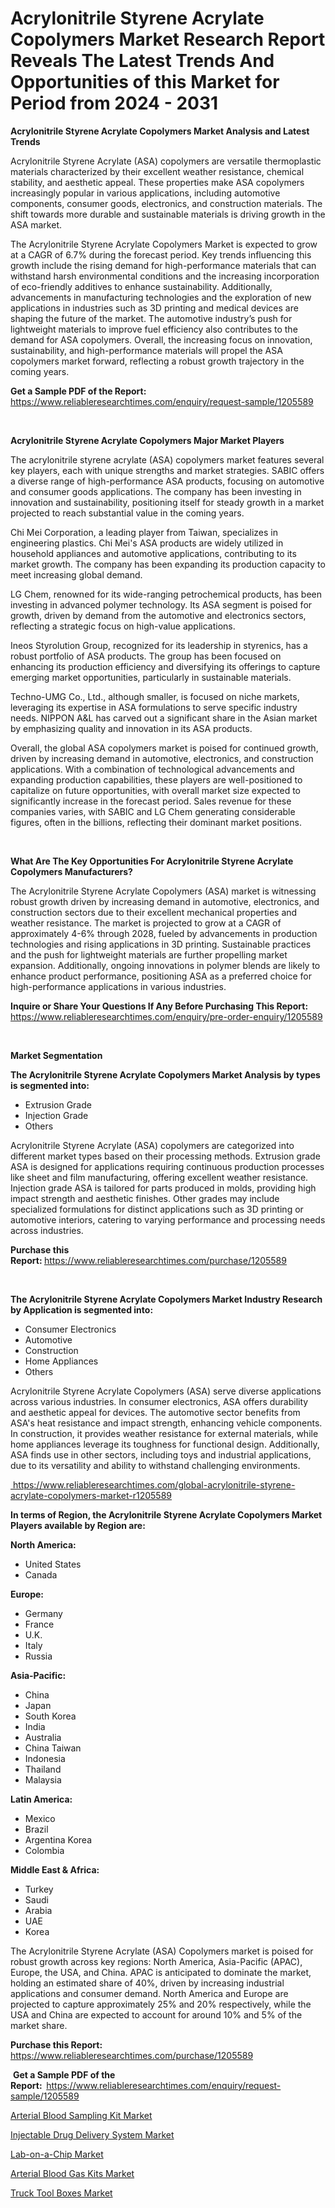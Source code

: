 <p><h1>Acrylonitrile Styrene Acrylate Copolymers Market Research Report Reveals The Latest Trends And Opportunities of this Market for Period from 2024 - 2031</h1></p><p><strong>Acrylonitrile Styrene Acrylate Copolymers Market Analysis and Latest Trends</strong></p>
<p><p>Acrylonitrile Styrene Acrylate (ASA) copolymers are versatile thermoplastic materials characterized by their excellent weather resistance, chemical stability, and aesthetic appeal. These properties make ASA copolymers increasingly popular in various applications, including automotive components, consumer goods, electronics, and construction materials. The shift towards more durable and sustainable materials is driving growth in the ASA market.</p><p>The Acrylonitrile Styrene Acrylate Copolymers Market is expected to grow at a CAGR of 6.7% during the forecast period. Key trends influencing this growth include the rising demand for high-performance materials that can withstand harsh environmental conditions and the increasing incorporation of eco-friendly additives to enhance sustainability. Additionally, advancements in manufacturing technologies and the exploration of new applications in industries such as 3D printing and medical devices are shaping the future of the market. The automotive industry’s push for lightweight materials to improve fuel efficiency also contributes to the demand for ASA copolymers. Overall, the increasing focus on innovation, sustainability, and high-performance materials will propel the ASA copolymers market forward, reflecting a robust growth trajectory in the coming years.</p></p>
<p><strong>Get a Sample PDF of the Report:&nbsp;</strong> <a href="https://www.reliableresearchtimes.com/enquiry/request-sample/1205589?utm_campaign=1386&utm_medium=2&utm_source=Github&utm_content=ia&utm_term=16102024&utm_id=acrylonitrile-styrene-acrylate-copolymers">https://www.reliableresearchtimes.com/enquiry/request-sample/1205589</a></p>
<p>&nbsp;</p>
<p><strong>Acrylonitrile Styrene Acrylate Copolymers Major Market Players</strong></p>
<p><p>The acrylonitrile styrene acrylate (ASA) copolymers market features several key players, each with unique strengths and market strategies. SABIC offers a diverse range of high-performance ASA products, focusing on automotive and consumer goods applications. The company has been investing in innovation and sustainability, positioning itself for steady growth in a market projected to reach substantial value in the coming years.</p><p>Chi Mei Corporation, a leading player from Taiwan, specializes in engineering plastics. Chi Mei's ASA products are widely utilized in household appliances and automotive applications, contributing to its market growth. The company has been expanding its production capacity to meet increasing global demand.</p><p>LG Chem, renowned for its wide-ranging petrochemical products, has been investing in advanced polymer technology. Its ASA segment is poised for growth, driven by demand from the automotive and electronics sectors, reflecting a strategic focus on high-value applications.</p><p>Ineos Styrolution Group, recognized for its leadership in styrenics, has a robust portfolio of ASA products. The group has been focused on enhancing its production efficiency and diversifying its offerings to capture emerging market opportunities, particularly in sustainable materials.</p><p>Techno-UMG Co., Ltd., although smaller, is focused on niche markets, leveraging its expertise in ASA formulations to serve specific industry needs. NIPPON A&L has carved out a significant share in the Asian market by emphasizing quality and innovation in its ASA products.</p><p>Overall, the global ASA copolymers market is poised for continued growth, driven by increasing demand in automotive, electronics, and construction applications. With a combination of technological advancements and expanding production capabilities, these players are well-positioned to capitalize on future opportunities, with overall market size expected to significantly increase in the forecast period. Sales revenue for these companies varies, with SABIC and LG Chem generating considerable figures, often in the billions, reflecting their dominant market positions.</p></p>
<p>&nbsp;</p>
<p><strong>What Are The Key Opportunities For Acrylonitrile Styrene Acrylate Copolymers Manufacturers?</strong></p>
<p><p>The Acrylonitrile Styrene Acrylate Copolymers (ASA) market is witnessing robust growth driven by increasing demand in automotive, electronics, and construction sectors due to their excellent mechanical properties and weather resistance. The market is projected to grow at a CAGR of approximately 4-6% through 2028, fueled by advancements in production technologies and rising applications in 3D printing. Sustainable practices and the push for lightweight materials are further propelling market expansion. Additionally, ongoing innovations in polymer blends are likely to enhance product performance, positioning ASA as a preferred choice for high-performance applications in various industries.</p></p>
<p><strong>Inquire or Share Your Questions If Any Before Purchasing This Report:</strong> <a href="https://www.reliableresearchtimes.com/enquiry/pre-order-enquiry/1205589?utm_campaign=1386&utm_medium=2&utm_source=Github&utm_content=ia&utm_term=16102024&utm_id=acrylonitrile-styrene-acrylate-copolymers">https://www.reliableresearchtimes.com/enquiry/pre-order-enquiry/1205589</a></p>
<p>&nbsp;</p>
<p><strong>Market Segmentation</strong></p>
<p><strong>The Acrylonitrile Styrene Acrylate Copolymers Market Analysis by types is segmented into:</strong></p>
<p><ul><li>Extrusion Grade</li><li>Injection Grade</li><li>Others</li></ul></p>
<p><p>Acrylonitrile Styrene Acrylate (ASA) copolymers are categorized into different market types based on their processing methods. Extrusion grade ASA is designed for applications requiring continuous production processes like sheet and film manufacturing, offering excellent weather resistance. Injection grade ASA is tailored for parts produced in molds, providing high impact strength and aesthetic finishes. Other grades may include specialized formulations for distinct applications such as 3D printing or automotive interiors, catering to varying performance and processing needs across industries.</p></p>
<p><strong>Purchase this Report:&nbsp;</strong><a href="https://www.reliableresearchtimes.com/purchase/1205589?utm_campaign=1386&utm_medium=2&utm_source=Github&utm_content=ia&utm_term=16102024&utm_id=acrylonitrile-styrene-acrylate-copolymers">https://www.reliableresearchtimes.com/purchase/1205589</a></p>
<p>&nbsp;</p>
<p><strong>The Acrylonitrile Styrene Acrylate Copolymers Market Industry Research by Application is segmented into:</strong></p>
<p><ul><li>Consumer Electronics</li><li>Automotive</li><li>Construction</li><li>Home Appliances</li><li>Others</li></ul></p>
<p><p>Acrylonitrile Styrene Acrylate Copolymers (ASA) serve diverse applications across various industries. In consumer electronics, ASA offers durability and aesthetic appeal for devices. The automotive sector benefits from ASA's heat resistance and impact strength, enhancing vehicle components. In construction, it provides weather resistance for external materials, while home appliances leverage its toughness for functional design. Additionally, ASA finds use in other sectors, including toys and industrial applications, due to its versatility and ability to withstand challenging environments.</p></p>
<p><a href="https://www.reliableresearchtimes.com/global-acrylonitrile-styrene-acrylate-copolymers-market-r1205589?utm_campaign=1386&utm_medium=2&utm_source=Github&utm_content=ia&utm_term=16102024&utm_id=acrylonitrile-styrene-acrylate-copolymers">&nbsp;https://www.reliableresearchtimes.com/global-acrylonitrile-styrene-acrylate-copolymers-market-r1205589</a></p>
<p><strong>In terms of Region, the Acrylonitrile Styrene Acrylate Copolymers Market Players available by Region are:</strong></p>
<p>
    <p> <strong> North America: </strong>
        <ul>
            <li>United States</li>
            <li>Canada</li>
        </ul>
        </p> 
    <p> <strong> Europe: </strong>
        <ul>
            <li>Germany</li>
            <li>France</li>
            <li>U.K.</li>
            <li>Italy</li>
            <li>Russia</li>
        </ul>
        </p> 
    <p> <strong> Asia-Pacific: </strong>
        <ul>
            <li>China</li>
            <li>Japan</li>
            <li>South Korea</li>
            <li>India</li>
            <li>Australia</li>
            <li>China Taiwan</li>
            <li>Indonesia</li>
            <li>Thailand</li>
            <li>Malaysia</li>
        </ul>
        </p> 
    <p> <strong> Latin America: </strong>
        <ul>
            <li>Mexico</li>
            <li>Brazil</li>
            <li>Argentina Korea</li>
            <li>Colombia</li>
        </ul>
        </p> 
    <p> <strong> Middle East & Africa: </strong>
        <ul>
            <li>Turkey</li>
            <li>Saudi</li>
            <li>Arabia</li>
            <li>UAE</li>
            <li>Korea</li>
        </ul>
    </p>
    </p>
<p><p>The Acrylonitrile Styrene Acrylate (ASA) Copolymers market is poised for robust growth across key regions: North America, Asia-Pacific (APAC), Europe, the USA, and China. APAC is anticipated to dominate the market, holding an estimated share of 40%, driven by increasing industrial applications and consumer demand. North America and Europe are projected to capture approximately 25% and 20% respectively, while the USA and China are expected to account for around 10% and 5% of the market share.</p></p>
<p><strong>Purchase this Report: </strong><a href="https://www.reliableresearchtimes.com/purchase/1205589?utm_campaign=1386&utm_medium=2&utm_source=Github&utm_content=ia&utm_term=16102024&utm_id=acrylonitrile-styrene-acrylate-copolymers">https://www.reliableresearchtimes.com/purchase/1205589</a></p>
<p>&nbsp;<strong>Get a Sample PDF of the Report:&nbsp;&nbsp;</strong><a href="https://www.reliableresearchtimes.com/enquiry/request-sample/1205589?utm_campaign=1386&utm_medium=2&utm_source=Github&utm_content=ia&utm_term=16102024&utm_id=acrylonitrile-styrene-acrylate-copolymers">https://www.reliableresearchtimes.com/enquiry/request-sample/1205589</a></p>
<p><strong></strong></p>
<p><p><a href="https://www.linkedin.com/pulse/arterial-blood-sampling-kit-market-maturity-analysis-regional-9o72e?trk=public_post_embed_feed-article-content&utm_campaign=1386&utm_medium=2&utm_source=Github&utm_content=ia&utm_term=16102024&utm_id=acrylonitrile-styrene-acrylate-copolymers">Arterial Blood Sampling Kit Market</a></p><p><a href="https://www.linkedin.com/pulse/analyzing-global-injectable-drug-delivery-system-market-tm1re?trk=public_post_embed_feed-article-content&utm_campaign=1386&utm_medium=2&utm_source=Github&utm_content=ia&utm_term=16102024&utm_id=acrylonitrile-styrene-acrylate-copolymers">Injectable Drug Delivery System Market</a></p><p><a href="https://www.linkedin.com/pulse/lab-on-a-chip-market-investigation-industry-evolution-forecast-zprue?trk=public_post_embed_feed-article-content&utm_campaign=1386&utm_medium=2&utm_source=Github&utm_content=ia&utm_term=16102024&utm_id=acrylonitrile-styrene-acrylate-copolymers">Lab-on-a-Chip Market</a></p><p><a href="https://www.linkedin.com/pulse/navigating-global-arterial-blood-gas-kits-market-from-at79e?trk=public_post_embed_feed-article-content&utm_campaign=1386&utm_medium=2&utm_source=Github&utm_content=ia&utm_term=16102024&utm_id=acrylonitrile-styrene-acrylate-copolymers">Arterial Blood Gas Kits Market</a></p><p><a href="https://issuu.com/reportprime-2/docs/truck-tool-boxes-market-size-2030.p_dba30084521750?utm_campaign=1386&utm_medium=2&utm_source=Github&utm_content=ia&utm_term=16102024&utm_id=acrylonitrile-styrene-acrylate-copolymers">Truck Tool Boxes Market</a></p></p>